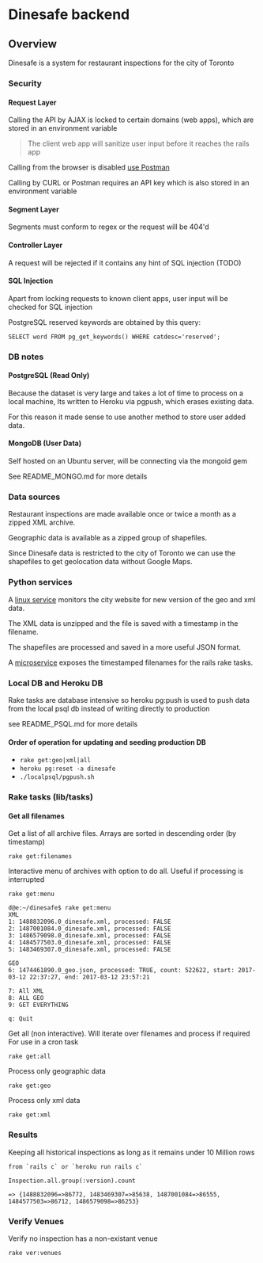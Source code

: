 # Dinesafe backend

## Overview

Dinesafe is a system for restaurant inspections for the city of Toronto

### Security

#### Request Layer

Calling the API by AJAX is locked to certain domains (web apps), which are stored in an environment variable

> The client web app will sanitize user input before it reaches the rails app 

Calling from the browser is disabled [use Postman](https://www.getpostman.com/)

Calling by CURL or Postman requires an API key which is also stored in an environment variable

#### Segment Layer

Segments must conform to regex or the request will be 404'd

#### Controller Layer

A request will be rejected if it contains any hint of SQL injection (TODO)

#### SQL Injection 

Apart from locking requests to known client apps, user input will be checked for SQL injection

PostgreSQL reserved keywords are obtained by this query:

    SELECT word FROM pg_get_keywords() WHERE catdesc='reserved';


### DB notes

#### PostgreSQL (Read Only)

Because the dataset is very large and takes a lot of time to process on a local machine,
Its written to Heroku via pgpush, which erases existing data.

For this reason it made sense to use another method to store user added data.

#### MongoDB (User Data)

Self hosted on an Ubuntu server, will be connecting via the mongoid gem

See README_MONGO.md for more details

### Data sources

Restaurant inspections are made available once or twice a month as a zipped XML archive.

Geographic data is available as a zipped group of shapefiles.

Since Dinesafe data is restricted to the city of Toronto we can use the shapefiles to get geolocation data without Google Maps.

### Python services

A [linux service](https://github.com/openciti/dinesafemicroservices) monitors the city website for new version of the geo and xml data.

The XML data is unzipped and the file is saved with a timestamp in the filename.

The shapefiles are processed and saved in a more useful JSON format.

A [microservice](https://openciti.ca/cgi-bin/ds/all) exposes the timestamped filenames for the rails rake tasks.


### Local DB and Heroku DB

  Rake tasks are database intensive so heroku pg:push is used to push data from the local psql db instead of writing directly to production

  see README_PSQL.md for more details

#### Order of operation for updating and seeding production DB

* `rake get:geo|xml|all`
* `heroku pg:reset -a dinesafe`
* `./localpsql/pgpush.sh`

### Rake tasks (lib/tasks)



#### Get all filenames

Get a list of all archive files. Arrays are sorted in descending order (by timestamp)

    rake get:filenames

Interactive menu of archives with option to do all. Useful if processing is interrupted

    rake get:menu

<!-- language: lang-none -->

    d@e:~/dinesafe$ rake get:menu
    XML
    1: 1488832096.0_dinesafe.xml, processed: FALSE
    2: 1487001084.0_dinesafe.xml, processed: FALSE
    3: 1486579098.0_dinesafe.xml, processed: FALSE
    4: 1484577503.0_dinesafe.xml, processed: FALSE
    5: 1483469307.0_dinesafe.xml, processed: FALSE

    GEO
    6: 1474461890.0_geo.json, processed: TRUE, count: 522622, start: 2017-03-12 22:37:27, end: 2017-03-12 23:57:21

    7: All XML
    8: ALL GEO
    9: GET EVERYTHING

    q: Quit


Get all (non interactive). Will iterate over filenames and process if required
For use in a cron task

    rake get:all

Process only geographic data

    rake get:geo

Process only xml data

    rake get:xml

### Results

Keeping all historical inspections as long as it remains under 10 Million rows

<!-- language: lang-none -->

    from `rails c` or `heroku run rails c`

    Inspection.all.group(:version).count

    => {1488832096=>86772, 1483469307=>85638, 1487001084=>86555, 1484577503=>86712, 1486579098=>86253}

### Verify Venues

Verify no inspection has a non-existant venue

    rake ver:venues